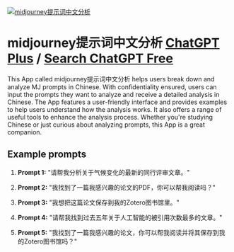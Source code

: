 
[![midjourney提示词中文分析](https://files.oaiusercontent.com/file-JCE6CZppvjk1eKQcjiZmHg4E?se=2123-10-18T08%3A44%3A20Z&sp=r&sv=2021-08-06&sr=b&rscc=max-age%3D31536000%2C%20immutable&rscd=attachment%3B%20filename%3D6886a2fe-14a2-48a1-984c-a222843086d6.png&sig=Jtj/b7mPE%2BJu3inmXy84P9tViVcJNWW9bWRUFyxOAlo%3D)](https://chat.openai.com/g/g-tK30z73UA-midjourneyti-shi-ci-zhong-wen-fen-xi)

# midjourney提示词中文分析 [ChatGPT Plus](https://chat.openai.com/g/g-tK30z73UA-midjourneyti-shi-ci-zhong-wen-fen-xi) / [Search ChatGPT Free](https://gptcall.net/index.html#/?search=midjourney%E6%8F%90%E7%A4%BA%E8%AF%8D%E4%B8%AD%E6%96%87%E5%88%86%E6%9E%90)

This App called midjourney提示词中文分析 helps users break down and analyze MJ prompts in Chinese. With confidentiality ensured, users can input the prompts they want to analyze and receive a detailed analysis in Chinese. The App features a user-friendly interface and provides examples to help users understand how the analysis works. It also offers a range of useful tools to enhance the analysis process. Whether you're studying Chinese or just curious about analyzing prompts, this App is a great companion.

## Example prompts

1. **Prompt 1:** "请帮我分析关于气候变化的最新的同行评审文章。"

2. **Prompt 2:** "我找到了一篇我感兴趣的论文的PDF，你可以帮我阅读吗？"

3. **Prompt 3:** "我想把这篇论文保存到我的Zotero图书馆里。"

4. **Prompt 4:** "请帮我找到过去五年关于人工智能的被引用次数最多的文章。"

5. **Prompt 5:** "我找到了一篇我感兴趣的论文，你可以帮我阅读并将其保存到我的Zotero图书馆吗？"



